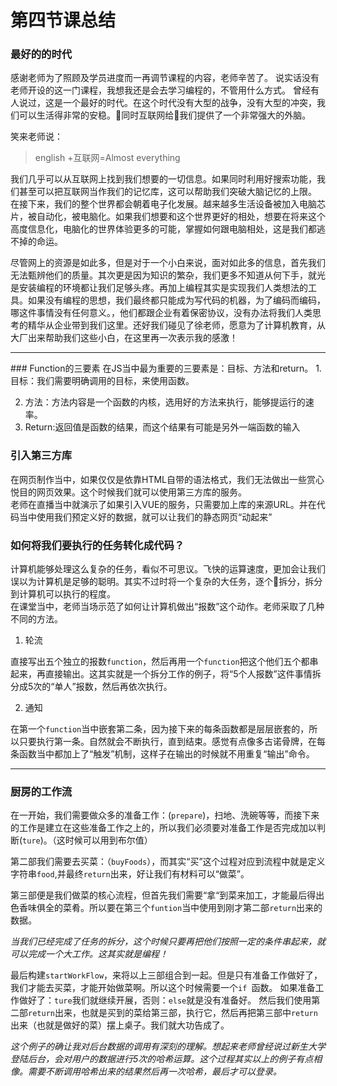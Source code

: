 第四节课总结
===
### 最好的的时代

感谢老师为了照顾及学员进度而一再调节课程的内容，老师辛苦了。
说实话没有老师开设的这一门课程，我想我还是会去学习编程的，不管用什么方式。
曾经有人说过，这是一个最好的时代。在这个时代没有大型的战争，没有大型的冲突，我们可以生活得非常的安稳。同时互联网给我们提供了一个非常强大的外脑。  

笑来老师说：
> english +互联网=Almost everything
  
我们几乎可以从互联网上找到我们想要的一切信息。如果同时利用好搜索功能，我们甚至可以把互联网当作我们的记忆库，这可以帮助我们突破大脑记忆的上限。  
在接下来，我们的整个世界都会朝着电子化发展。越来越多生活设备被加入电脑芯片，被自动化，被电脑化。如果我们想要和这个世界更好的相处，想要在将来这个高度信息化，电脑化的世界体验更多的可能，掌握如何跟电脑相处，这是我们都逃不掉的命运。

尽管网上的资源是如此多，但是对于一个小白来说，面对如此多的信息，首先我们无法甄辨他们的质量。其次更是因为知识的繁杂，我们更多不知道从何下手，就光是安装编程的环境都让我们足够头疼。再加上编程其实是实现我们人类想法的工具。如果没有编程的思想，我们最终都只能成为写代码的机器，为了编码而编码，哪这件事情没有任何意义。，他们都跟企业有着保密协议，没有办法将我们人类思考的精华从企业带到我们这里。还好我们碰见了徐老师，愿意为了计算机教育，从大厂出来帮助我们这些小白，在这里再一次表示我的感激！
<hr>
### Function的三要素
在JS当中最为重要的三要素是：目标、方法和return。  
1. 目标：我们需要明确调用的目标，来使用函数。

2.  方法：方法内容是一个函数的内核，选用好的方法来执行，能够提运行的速率。
3. Return:返回值是函数的结果，而这个结果有可能是另外一端函数的输入

### 引入第三方库  

在网页制作当中，如果仅仅是依靠HTML自带的语法格式，我们无法做出一些赏心悦目的网页效果。这个时候我们就可以使用第三方库的服务。  
老师在直播当中就演示了如果引入VUE的服务，只需要加上库的来源URL。并在代码当中使用我们预定义好的数据，就可以让我们的静态网页“动起来”

### 如何将我们要执行的任务转化成代码？
计算机能够处理这么复杂的任务，看似不可思议。飞快的运算速度，更加会让我们误以为计算机是足够的聪明。其实不过时将一个复杂的大任务，逐个拆分，拆分到计算机可以执行的程度。  
在课堂当中，老师当场示范了如何让计算机做出“报数”这个动作。老师采取了几种不同的方法。 

1. 轮流 

直接写出五个独立的报数`function`，然后再用一个`function`把这个他们五个都串起来，再直接输出。这其实就是一个拆分工作的例子，将“5个人报数”这件事情拆分成5次的“单人”报数，然后再依次执行。

2. 通知

在第一个`function`当中嵌套第二条，因为接下来的每条函数都是层层嵌套的，所以只要执行第一条。自然就会不断执行，直到结束。感觉有点像多古诺骨牌，在每条函数当中都加上了“触发”机制，这样子在输出的时候就不用重复“输出”命令。  
<hr>

### 厨房的工作流  

在一开始，我们需要做众多的准备工作：(`prepare`)，扫地、洗碗等等，而接下来的工作是建立在这些准备工作之上的，所以我们必须要对准备工作是否完成加以判断(`ture`)。（这时候可以用到布尔值）

第二部我们需要去买菜：（`buyFoods`），而其实“买”这个过程对应到流程中就是定义字符串`food`,并最终`return`出来，好让我们有材料可以“做菜”。

第三部便是我们做菜的核心流程，但首先我们需要“拿“到菜来加工，才能最后得出色香味俱全的菜肴。所以要在第三个`funtion`当中使用到刚才第二部`return`出来的数据。

*当我们已经完成了任务的拆分，这个时候只要再把他们按照一定的条件串起来，就可以完成一个大工作。这其实就是编程！*

最后构建`startWorkFlow`，来将以上三部组合到一起。但是只有准备工作做好了，我们才能去买菜，才能开始做菜啊。所以这个时候需要一个`if `函数。
如果准备工作做好了：`ture`我们就继续开展，否则：`else`就是没有准备好。
然后我们使用第二部`return`出来，也就是买到的菜给第三部，执行它，然后再把第三部中`return`出来（也就是做好的菜）摆上桌子。我们就大功告成了。

*这个例子的确让我对后台数据的调用有深刻的理解。想起来老师曾经说过新生大学登陆后台，会对用户的数据进行5次的哈希运算。这个过程其实以上的例子有点相像。需要不断调用哈希出来的结果然后再一次哈希，最后才可以登录。*